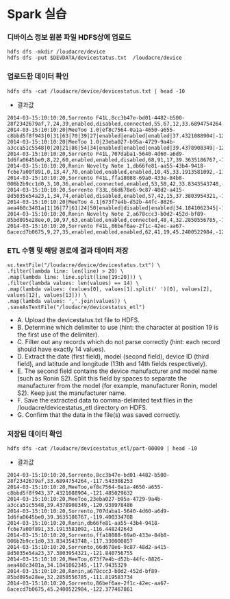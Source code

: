 # Spark 실습
### 디바이스 정보 원본 파일 HDFS상에 업로드
```
hdfs dfs -mkdir /loudacre/device
hdfs dfs -put $DEVDATA/devicestatus.txt  /loudacre/device
```

### 업로드한 데이터 확인
```
hdfs dfs -cat /loudacre/device/devicestatus.txt | head -10
```
- 결과값
```
2014-03-15:10:10:20,Sorrento F41L,8cc3b47e-bd01-4482-b500-28f2342679af,7,24,39,enabled,disabled,connected,55,67,12,33.6894754264,-117.543308253
2014-03-15:10:10:20|MeeToo 1.0|ef8c7564-0a1a-4650-a655-c8bbd5f8f943|0|31|63|70|39|27|enabled|enabled|enabled|37.4321088904|-121.485029632
2014-03-15:10:10:20|MeeToo 1.0|23eba027-b95a-4729-9a4b-a3cca51c5548|0|20|21|86|54|34|enabled|enabled|enabled|39.4378908349|-120.938978486
2014-03-15:10:10:20,Sorrento F41L,707daba1-5640-4d60-a6d9-1d6fa0645be0,8,22,60,enabled,enabled,disabled,68,91,17,39.3635186767,-119.400334708
2014-03-15:10:10:20,Ronin Novelty Note 1,db66fe81-aa55-43b4-9418-fc6e7a00f891,0,13,47,70,enabled,enabled,enabled,10,45,33.1913581092,-116.448242643
2014-03-15:10:10:20,Sorrento F41L,ffa18088-69a0-433e-84b8-006b2b9cc1d0,3,10,36,enabled,connected,enabled,53,58,42,33.8343543748,-117.330000857
2014-03-15:10:10:20,Sorrento F33L,66d678e6-9c87-48d2-a415-8d5035e54a23,1,34,74,enabled,disabled,enabled,57,42,15,37.3803954321,-121.840756755
2014-03-15:10:10:20|MeeToo 4.1|673f7e4b-d52b-44fc-8826-aea460c3481a|1|16|77|61|24|50|enabled|disabled|enabled|34.1841062345|-117.9435329
2014-03-15:10:10:20,Ronin Novelty Note 2,a678ccc3-b0d2-452d-bf89-85bd095e28ee,0,10,97,63,enabled,enabled,connected,48,4,32.2850556785,-111.819583734
2014-03-15:10:10:20,Sorrento F41L,86bef6ae-2f1c-42ec-aa67-6acecd7b0675,9,27,35,enabled,enabled,enabled,62,41,19,45.2400522984,-122.377467861
```

### ETL 수행 및 해당 경로에 결과 데이터 저장
```
sc.textFile("/loudacre/device/devicestatus.txt") \
.filter(lambda line: len(line) > 20) \
.map(lambda line: line.split(line[19:20])) \
.filter(lambda values: len(values) == 14) \
.map(lambda values: (values[0], values[1].split(' ')[0], values[2], values[12], values[13])) \
.map(lambda values: ','.join(values)) \
.saveAsTextFile("/loudacre/devicestatus_etl")
```
- A. Upload the devicestatus.txt file to HDFS.
- B. Determine which delimiter to use (hint: the character at
position 19 is the first use of the delimiter).
- C. Filter out any records which do not parse correctly 
(hint: each record should have exactly 14 values).
- D. Extract the date (first field), model (second field), device ID 
(third field), and latitude and longitude (13th and 14th fields respectively).
- E. The second field contains the device manufacturer and model name (such as Ronin S2). 
Split this field by spaces to separate
the manufacturer from the model (for example, manufacturer Ronin, model S2). 
Keep just the manufacturer name.
- F. Save the extracted data to comma-delimited text files in the
/loudacre/devicestatus_etl directory on HDFS.
- G. Confirm that the data in the file(s) was saved correctly.

### 저장된 데이터 확인
```
hdfs dfs -cat /loudacre/devicestatus_etl/part-00000 | head -10
```
- 결과값
```
2014-03-15:10:10:20,Sorrento,8cc3b47e-bd01-4482-b500-28f2342679af,33.6894754264,-117.543308253
2014-03-15:10:10:20,MeeToo,ef8c7564-0a1a-4650-a655-c8bbd5f8f943,37.4321088904,-121.485029632
2014-03-15:10:10:20,MeeToo,23eba027-b95a-4729-9a4b-a3cca51c5548,39.4378908349,-120.938978486
2014-03-15:10:10:20,Sorrento,707daba1-5640-4d60-a6d9-1d6fa0645be0,39.3635186767,-119.400334708
2014-03-15:10:10:20,Ronin,db66fe81-aa55-43b4-9418-fc6e7a00f891,33.1913581092,-116.448242643
2014-03-15:10:10:20,Sorrento,ffa18088-69a0-433e-84b8-006b2b9cc1d0,33.8343543748,-117.330000857
2014-03-15:10:10:20,Sorrento,66d678e6-9c87-48d2-a415-8d5035e54a23,37.3803954321,-121.840756755
2014-03-15:10:10:20,MeeToo,673f7e4b-d52b-44fc-8826-aea460c3481a,34.1841062345,-117.9435329
2014-03-15:10:10:20,Ronin,a678ccc3-b0d2-452d-bf89-85bd095e28ee,32.2850556785,-111.819583734
2014-03-15:10:10:20,Sorrento,86bef6ae-2f1c-42ec-aa67-6acecd7b0675,45.2400522984,-122.377467861
```